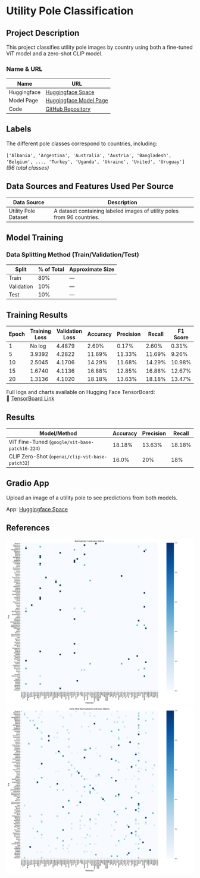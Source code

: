 # Utility Pole Classification

## Project Description
This project classifies utility pole images by country using both a fine-tuned ViT model and a zero-shot CLIP model.

### Name & URL
| Name          | URL |
|---------------|-----|
| Huggingface   | [Huggingface Space](https://huggingface.co/spaces/gashiari/Utility-Pole-Classification) |
| Model Page    | [Huggingface Model Page](https://huggingface.co/gashiari/vit-utility-poles) |
| Code          | [GitHub Repository](https://github.com/Gashiari/Computer-Vision) |

## Labels
The different pole classes correspond to countries, including:

`['Albania', 'Argentina', 'Australia', 'Austria', 'Bangladesh', 'Belgium', ..., 'Turkey', 'Uganda', 'Ukraine', 'United', 'Uruguay']`  
*(96 total classes)*

## Data Sources and Features Used Per Source
| Data Source | Description |
|-------------|-------------|
| Utility Pole Dataset | A dataset containing labeled images of utility poles from 96 countries. |

## Model Training

### Data Splitting Method (Train/Validation/Test)
| Split      | % of Total  | Approximate Size |
|------------|-------------|------------------|
| Train      | 80%         | —                |
| Validation | 10%         | —                |
| Test       | 10%         | —                |

## Training Results

| Epoch | Training Loss | Validation Loss | Accuracy | Precision | Recall | F1 Score |
|-------|---------------|-----------------|----------|-----------|--------|----------|
| 1     | No log        | 4.4879          | 2.60%    | 0.17%     | 2.60%  | 0.31%    |
| 5     | 3.9392        | 4.2822          | 11.69%   | 11.33%    | 11.69% | 9.26%    |
| 10    | 2.5045        | 4.1706          | 14.29%   | 11.68%    | 14.29% | 10.98%   |
| 15    | 1.6740        | 4.1136          | 16.88%   | 12.85%    | 16.88% | 12.67%   |
| 20    | 1.3136        | 4.1020          | 18.18%   | 13.63%    | 18.18% | 13.47%   |

Full logs and charts available on Hugging Face TensorBoard:  
🔗 [TensorBoard Link](https://huggingface.co/gashiari/vit-utility-poles/tensorboard)

## Results

| Model/Method                                       | Accuracy | Precision | Recall |
|----------------------------------------------------|----------|-----------|--------|
| ViT Fine-Tuned (`google/vit-base-patch16-224`)     | 18.18%   | 13.63%    | 18.18% |
| CLIP Zero-Shot (`openai/clip-vit-base-patch32`)    | 16.0%    | 20%       | 18%    |

## Gradio App

Upload an image of a utility pole to see predictions from both models.

App: [Huggingface Space](https://huggingface.co/spaces/gashiari/Utility-Pole-Classification)

## References
![ViT Confusion Matrix](doc/confusion_matrix.png)  
![Zero Shot Confusion Matrix](doc/zero_shot_confusion_matrix.png)  
